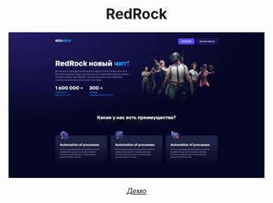 <h1 align="center">RedRock</h1>
<img src="https://github.com/sergeybespyatov/RedRock/blob/main/screenshot.jpg">
<p align="center"><em><a href="https://sergeybespyatov.github.io/RedRock" target="_blank">Демо</a></em></p>
